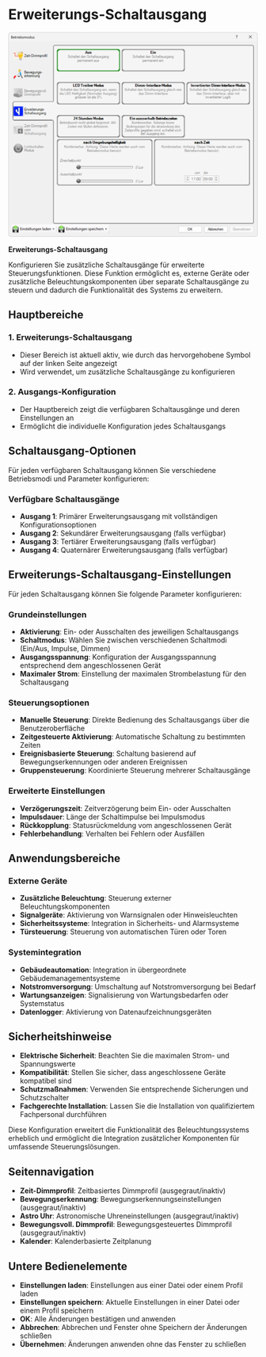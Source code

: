 # Erweiterungs-Schaltausgang

![Erweiterungs-Schaltausgang](erweiterungs-schaltausgang.png)

**Erweiterungs-Schaltausgang**

Konfigurieren Sie zusätzliche Schaltausgänge für erweiterte Steuerungsfunktionen. Diese Funktion ermöglicht es, externe Geräte oder zusätzliche Beleuchtungskomponenten über separate Schaltausgänge zu steuern und dadurch die Funktionalität des Systems zu erweitern.

## Hauptbereiche

### 1. Erweiterungs-Schaltausgang

- Dieser Bereich ist aktuell aktiv, wie durch das hervorgehobene Symbol auf der linken Seite angezeigt
- Wird verwendet, um zusätzliche Schaltausgänge zu konfigurieren

### 2. Ausgangs-Konfiguration

- Der Hauptbereich zeigt die verfügbaren Schaltausgänge und deren Einstellungen an
- Ermöglicht die individuelle Konfiguration jedes Schaltausgangs

## Schaltausgang-Optionen

Für jeden verfügbaren Schaltausgang können Sie verschiedene Betriebsmodi und Parameter konfigurieren:

### Verfügbare Schaltausgänge
- **Ausgang 1**: Primärer Erweiterungsausgang mit vollständigen Konfigurationsoptionen
- **Ausgang 2**: Sekundärer Erweiterungsausgang (falls verfügbar)
- **Ausgang 3**: Tertiärer Erweiterungsausgang (falls verfügbar)
- **Ausgang 4**: Quaternärer Erweiterungsausgang (falls verfügbar)

## Erweiterungs-Schaltausgang-Einstellungen

Für jeden Schaltausgang können Sie folgende Parameter konfigurieren:

### Grundeinstellungen
- **Aktivierung**: Ein- oder Ausschalten des jeweiligen Schaltausgangs
- **Schaltmodus**: Wählen Sie zwischen verschiedenen Schaltmodi (Ein/Aus, Impulse, Dimmen)
- **Ausgangsspannung**: Konfiguration der Ausgangsspannung entsprechend dem angeschlossenen Gerät
- **Maximaler Strom**: Einstellung der maximalen Strombelastung für den Schaltausgang

### Steuerungsoptionen
- **Manuelle Steuerung**: Direkte Bedienung des Schaltausgangs über die Benutzeroberfläche
- **Zeitgesteuerte Aktivierung**: Automatische Schaltung zu bestimmten Zeiten
- **Ereignisbasierte Steuerung**: Schaltung basierend auf Bewegungserkennungen oder anderen Ereignissen
- **Gruppensteuerung**: Koordinierte Steuerung mehrerer Schaltausgänge

### Erweiterte Einstellungen
- **Verzögerungszeit**: Zeitverzögerung beim Ein- oder Ausschalten
- **Impulsdauer**: Länge der Schaltimpulse bei Impulsmodus
- **Rückkopplung**: Statusrückmeldung vom angeschlossenen Gerät
- **Fehlerbehandlung**: Verhalten bei Fehlern oder Ausfällen

## Anwendungsbereiche

### Externe Geräte
- **Zusätzliche Beleuchtung**: Steuerung externer Beleuchtungskomponenten
- **Signalgeräte**: Aktivierung von Warnsignalen oder Hinweisleuchten
- **Sicherheitssysteme**: Integration in Sicherheits- und Alarmsysteme
- **Türsteuerung**: Steuerung von automatischen Türen oder Toren

### Systemintegration
- **Gebäudeautomation**: Integration in übergeordnete Gebäudemanagementsysteme
- **Notstromversorgung**: Umschaltung auf Notstromversorgung bei Bedarf
- **Wartungsanzeigen**: Signalisierung von Wartungsbedarfen oder Systemstatus
- **Datenlogger**: Aktivierung von Datenaufzeichnungsgeräten

## Sicherheitshinweise

- **Elektrische Sicherheit**: Beachten Sie die maximalen Strom- und Spannungswerte
- **Kompatibilität**: Stellen Sie sicher, dass angeschlossene Geräte kompatibel sind
- **Schutzmaßnahmen**: Verwenden Sie entsprechende Sicherungen und Schutzschalter
- **Fachgerechte Installation**: Lassen Sie die Installation von qualifiziertem Fachpersonal durchführen

Diese Konfiguration erweitert die Funktionalität des Beleuchtungssystems erheblich und ermöglicht die Integration zusätzlicher Komponenten für umfassende Steuerungslösungen.

## Seitennavigation

- **Zeit-Dimmprofil**: Zeitbasiertes Dimmprofil (ausgegraut/inaktiv)
- **Bewegungserkennung**: Bewegungserkennungseinstellungen (ausgegraut/inaktiv)
- **Astro Uhr**: Astronomische Uhreneinstellungen (ausgegraut/inaktiv)
- **Bewegungsvoll. Dimmprofil**: Bewegungsgesteuertes Dimmprofil (ausgegraut/inaktiv)
- **Kalender**: Kalenderbasierte Zeitplanung

## Untere Bedienelemente

- **Einstellungen laden**: Einstellungen aus einer Datei oder einem Profil laden
- **Einstellungen speichern**: Aktuelle Einstellungen in einer Datei oder einem Profil speichern
- **OK**: Alle Änderungen bestätigen und anwenden
- **Abbrechen**: Abbrechen und Fenster ohne Speichern der Änderungen schließen
- **Übernehmen**: Änderungen anwenden ohne das Fenster zu schließen